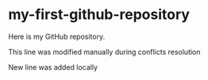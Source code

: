 # my-first-github-repository
Here is my GitHub repository.

This line was modified manually during conflicts resolution

New line was added locally
